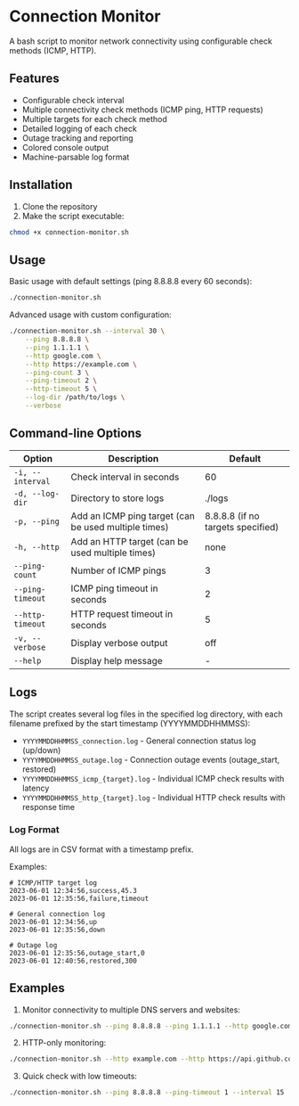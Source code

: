 # Connection Monitor

A bash script to monitor network connectivity using configurable check methods (ICMP, HTTP).

## Features

- Configurable check interval
- Multiple connectivity check methods (ICMP ping, HTTP requests)
- Multiple targets for each check method
- Detailed logging of each check
- Outage tracking and reporting
- Colored console output
- Machine-parsable log format

## Installation

1. Clone the repository
2. Make the script executable:

```bash
chmod +x connection-monitor.sh
```

## Usage

Basic usage with default settings (ping 8.8.8.8 every 60 seconds):

```bash
./connection-monitor.sh
```

Advanced usage with custom configuration:

```bash
./connection-monitor.sh --interval 30 \
    --ping 8.8.8.8 \
    --ping 1.1.1.1 \
    --http google.com \
    --http https://example.com \
    --ping-count 3 \
    --ping-timeout 2 \
    --http-timeout 5 \
    --log-dir /path/to/logs \
    --verbose
```

## Command-line Options

| Option | Description | Default |
|--------|-------------|---------|
| `-i, --interval` | Check interval in seconds | 60 |
| `-d, --log-dir` | Directory to store logs | ./logs |
| `-p, --ping` | Add an ICMP ping target (can be used multiple times) | 8.8.8.8 (if no targets specified) |
| `-h, --http` | Add an HTTP target (can be used multiple times) | none |
| `--ping-count` | Number of ICMP pings | 3 |
| `--ping-timeout` | ICMP ping timeout in seconds | 2 |
| `--http-timeout` | HTTP request timeout in seconds | 5 |
| `-v, --verbose` | Display verbose output | off |
| `--help` | Display help message | - |

## Logs

The script creates several log files in the specified log directory, with each filename prefixed by the start timestamp (YYYYMMDDHHMMSS):

- `YYYYMMDDHHMMSS_connection.log` - General connection status log (up/down)
- `YYYYMMDDHHMMSS_outage.log` - Connection outage events (outage_start, restored)
- `YYYYMMDDHHMMSS_icmp_{target}.log` - Individual ICMP check results with latency
- `YYYYMMDDHHMMSS_http_{target}.log` - Individual HTTP check results with response time

### Log Format

All logs are in CSV format with a timestamp prefix.

Examples:

```
# ICMP/HTTP target log
2023-06-01 12:34:56,success,45.3
2023-06-01 12:35:56,failure,timeout

# General connection log
2023-06-01 12:34:56,up
2023-06-01 12:35:56,down

# Outage log
2023-06-01 12:35:56,outage_start,0
2023-06-01 12:40:56,restored,300
```

## Examples

1. Monitor connectivity to multiple DNS servers and websites:

```bash
./connection-monitor.sh --ping 8.8.8.8 --ping 1.1.1.1 --http google.com
```

2. HTTP-only monitoring:

```bash
./connection-monitor.sh --http example.com --http https://api.github.com --http-timeout 3
```

3. Quick check with low timeouts:

```bash
./connection-monitor.sh --ping 8.8.8.8 --ping-timeout 1 --interval 15
```
